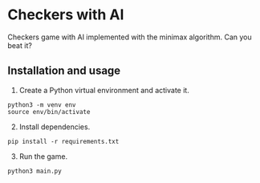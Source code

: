 # Checkers with AI

Checkers game with AI implemented with the minimax algorithm. Can you beat it?

## Installation and usage

1. Create a Python virtual environment and activate it.

```
python3 -m venv env
source env/bin/activate
```

2. Install dependencies.

```
pip install -r requirements.txt
```

3. Run the game.

```
python3 main.py
```
